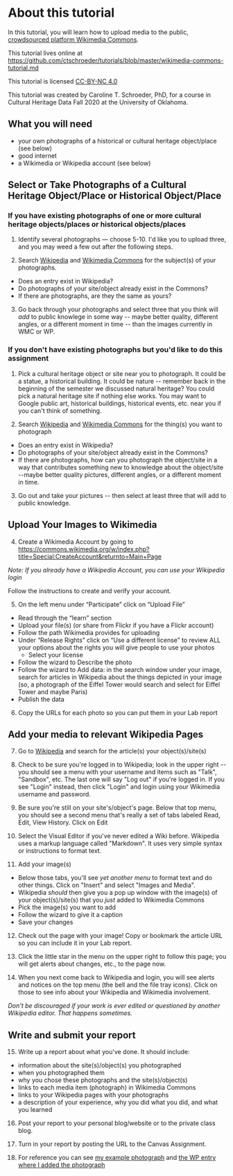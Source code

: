 # About this tutorial

In this tutorial, you will learn how to upload media to the public, [crowdsourced platform Wikimedia Commons](https://commons.wikimedia.org/wiki/Main_Page).

This tutorial lives online at https://github.com/ctschroeder/tutorials/blob/master/wikimedia-commons-tutorial.md

This tutorial is licensed [CC-BY-NC 4.0](https://creativecommons.org/licenses/by-nc/4.0/)

This tutorial was created by Caroline T. Schroeder, PhD, for a course in Cultural Heritage Data Fall 2020 at the University of Oklahoma.

## What you will need
- your own photographs of a historical or cultural heritage object/place (see below)
- good internet
- a Wikimedia or Wikipedia account (see below)

## Select or Take Photographs of a Cultural Heritage Object/Place or Historical Object/Place

### If you have existing photographs of one or more cultural heritage objects/places or historical objects/places

1. Identify several photographs — choose 5-10. I'd like you to upload three, and you may weed a few out after the following steps.

2. Search [Wikipedia](https://www.wikipedia.org/) and [Wikimedia Commons](https://commons.wikimedia.org/wiki/Main_Page) for the subject(s) of your photographs.
- Does an entry exist in Wikipedia?
- Do photographs of your site/object already exist in the Commons?
- If there are photographs, are they the same as yours? 

3. Go back through your photographs and select three that you think will *add* to public knowlege in some way -- maybe better quality, different angles, or a different moment in time -- than the images currently in WMC or WP.

### If you don't have existing photographs but you'd like to do this assignment

1. Pick a cultural heritage object or site near you to photograph. It could be a statue, a historical building. It could be nature -- remember back in the beginning of the semester we discussed natural heritage? You could pick a natural heritage site if nothing else works. You may want to Google public art, historical buildings, historical events, etc. near you if you can't think of something.

2. Search [Wikipedia](https://www.wikipedia.org/) and [Wikimedia Commons](https://commons.wikimedia.org/wiki/Main_Page) for the thing(s) you want to photograph
- Does an entry exist in Wikipedia?
- Do photographs of your site/object already exist in the Commons?
- If there are photographs, how can you photograph the object/site in a way that contributes something new to knowledge about the object/site --maybe better quality pictures, different angles, or a different moment in time.

3. Go out and take your pictures -- then select at least three that will add to public knowledge.

## Upload Your Images to Wikimedia

4. Create a Wikimedia Account by going to https://commons.wikimedia.org/w/index.php?title=Special:CreateAccount&returnto=Main+Page

*Note: If you already have a Wikipedia Account, you can use your Wikipedia login*

Follow the instructions to create and verify your account.

5. On the left menu under “Participate” click on “Upload File”
- Read through the “learn” section
- Upload your file(s) (or share from Flickr if you have a Flickr account)
- Follow the path Wikimedia provides for uploading
- Under “Release Rights” click on “Use a different license” to review ALL your options about the rights you will give people to use your photos
  - Select your license
- Follow the wizard to Describe the photo
- Follow the wizard to Add data: in the search window under your image, search for articles in Wikipedia about the things depicted in your image (so, a photograph of the Eiffel Tower would search and select for Eiffel Tower and maybe Paris)
- Publish the data

6. Copy the URLs for each photo so you can put them in your Lab report

## Add your media to relevant Wikipedia Pages

7. Go to [Wikipedia](https://www.wikipedia.org/) and search for the article(s) your object(s)/site(s)

8. Check to be sure you're logged in to Wikipedia; look in the upper right -- you should see a menu with your username and items such as "Talk", "Sandbox", etc.  The last one will say "Log out" if you're logged in. If you see "Login" instead, then click "Login" and login using your Wikimedia username and password.

9. Be sure you're still on your site's/object's page. Below that top menu, you should see a second menu that's really a set of tabs labeled Read, Edit, View History. Click on Edit

10. Select the Visual Editor if you've never edited a Wiki before. Wikipedia uses a markup language called "Markdown". It uses very simple syntax or instructions to format text. 

11. Add your image(s)
- Below those tabs, you'll see *yet another menu* to format text and do other things. Click on "Insert" and select "Images and Media".  
- Wikipedia *should* then give you a pop up window with the image(s) of your object(s)/site(s) that you *just* added to Wikimedia Commons
- Pick the image(s) you want to add
- Follow the wizard to give it a caption
- Save your changes

12. Check out the page with your image!  Copy or bookmark the article URL so you can include it in your Lab report.

13. Click the little star in the menu on the upper right to follow this page; you will get alerts about changes, etc., to the page now.

14. When you next come back to Wikipedia and login, you will see alerts and notices on the top menu (the bell and the file tray icons). Click on those to see info about your Wikipedia and Wikimedia involvement.

*Don't be discouraged if your work is ever edited or questioned by another Wikipedia editor. That happens sometimes.*

## Write and submit your report

15. Write up a report about what you've done. It should include:
- information about the site(s)/object(s) you photographed
- when you photographed them
- why you chose these photographs and the site(s)/object(s)
- links to each media item (photograph) in Wikimedia Commons
- links to your Wikipedia pages with your photographs
- a description of your experience, why you did what you did, and what you learned

16. Post your report to your personal blog/website or to the private class blog.

17. Turn in your report by posting the URL to the Canvas Assignment.

18. For reference you can see [my example photograph](https://commons.wikimedia.org/wiki/File:Red_Monastery_Sohag_Egypt_Sanctuary_North_apse.jpg) and [the WP entry where I added the photograph](https://en.wikipedia.org/wiki/Red_Monastery)


